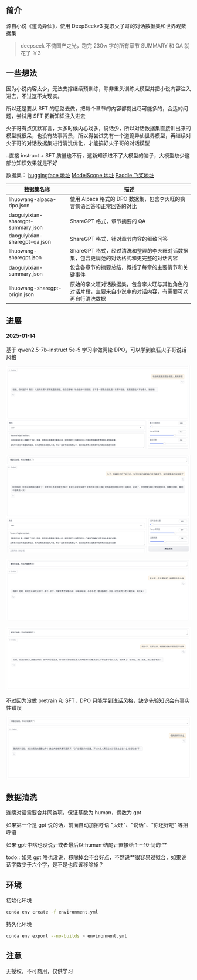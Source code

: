 ## 简介
源自小说《道诡异仙》，使用 DeepSeekv3 提取火子哥的对话数据集和世界观数据集

> deepseek 不愧国产之光，跑完 230w 字的所有章节 SUMMARY 和 QA 就花了 ￥3

## 一些想法

因为小说内容太少，无法支撑继续预训练，除非重头训练大模型并把小说内容注入进去，不过这不太现实。

所以还是要从 SFT 的思路去做，把每个章节的内容都提出尽可能多的，合适的问题，尝试用 SFT 把新知识注入进去

火子哥有点沉默寡言，大多时候内心戏多，说话少，所以对话数据集直接训出来的模型就很呆，也没有故事背景，所以得尝试先有一个道诡异仙世界模型，再继续对火子哥的对话数据集进行清洗优化，才能搞好火子哥的对话模型

..直接 instruct + SFT 质量也不行，这新知识进不了大模型的脑子，大模型缺少这部分知识效果就是不好

数据集：
[huggingface 地址](https://huggingface.co/datasets/wj2015/lihuowang-sharegpt)
[ModelScope 地址](https://www.modelscope.cn/datasets/wangerzi/lihuowang-sharegpt/summary)
[Paddle 飞桨地址](https://aistudio.baidu.com/datasetdetail/313489)

| 数据集名称 | 描述 |
|-----------|------|
| lihuowang-alpaca-dpo.json | 使用 Alpaca 格式的 DPO 数据集，包含李火旺的疯言疯语回答和正常回答的对比 |
| daoguiyixian-sharegpt-summary.json | ShareGPT 格式，章节摘要的 QA |
| daoguiyixian-sharegpt-qa.json | ShareGPT 格式，针对章节内容的细致问答 |
| lihuowang-sharegpt.json | ShareGPT 格式，经过清洗和整理的李火旺对话数据集，包含更规范的对话格式和更完整的对话内容 |
| daoguiyixian-summary.json | 包含各章节的摘要总结，概括了每章的主要情节和关键事件 |
| lihuowang-sharegpt-origin.json | 原始的李火旺对话数据集，包含李火旺与其他角色的对话片段，主要来自小说中的对话内容，有需要可以再自行清洗数据 |

## 进展

#### 2025-01-14

基于 qwen2.5-7b-instruct 5e-5 学习率做两轮 DPO，可以学到疯狂火子哥说话风格

![image](assets/image-20250114180615-e0x9svi.png)

![image](assets/image-20250114180805-nlgua14.png)

![image](assets/image-20250114191407-hqatl7r.png)

![image](assets/image-20250114192320-cvw9t42.png)

不过因为没做 pretrain 和 SFT，DPO 只能学到说话风格，缺少先验知识会有事实性错误

![image](assets/image-20250114191702-r0np6yl.png)

## 数据清洗
连续对话需要合并同类项，保证基数为 human，偶数为 gpt

如果第一个是 gpt 说的话，前面自动加招呼语 "火旺"、"说话"、"你还好吧" 等招呼语

~~如果 gpt 中啥也没说，或者最后以 human 结尾，直接给 1 ~ 10 间的 艹~~

todo:: 如果 gpt 啥也没说，移除掉会不会好点，不然说艹很容易过拟合，如果说话字数少于六个字，是不是也应该移除掉？

## 环境
初始化环境
```bash
conda env create -f environment.yml
```

持久化环境
```bash
conda env export --no-builds > environment.yml
```

## 注意
无授权，不可商用，仅供学习